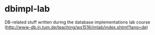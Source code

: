# dbimpl-lab
DB-related stuff written during the database implementations lab course (http://www-db.in.tum.de/teaching/ws1516/imlab/index.shtml?lang=de)
